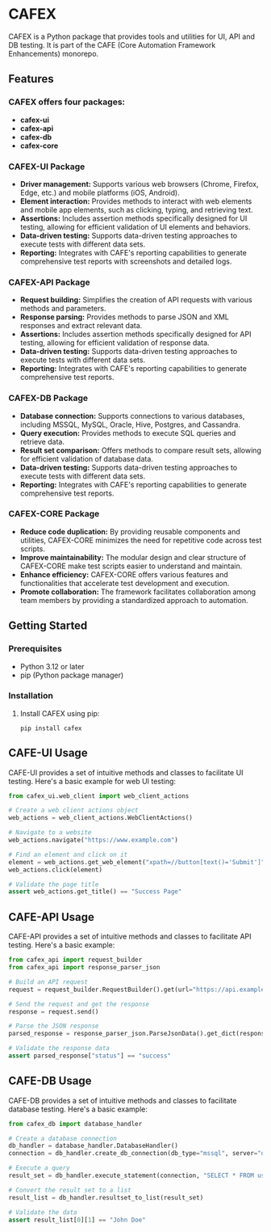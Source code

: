 # CAFEX

CAFEX is a Python package that provides tools and utilities for UI, API and DB testing. It is part of the CAFE (Core Automation Framework Enhancements) monorepo.

## Features

### CAFEX offers four packages:
- **cafex-ui**
- **cafex-api**
- **cafex-db**
- **cafex-core**

### CAFEX-UI Package
- **Driver management:** Supports various web browsers (Chrome, Firefox, Edge, etc.) and mobile platforms (iOS, Android).
- **Element interaction:** Provides methods to interact with web elements and mobile app elements, such as clicking, typing, and retrieving text.
- **Assertions:** Includes assertion methods specifically designed for UI testing, allowing for efficient validation of UI elements and behaviors.
- **Data-driven testing:** Supports data-driven testing approaches to execute tests with different data sets.
- **Reporting:** Integrates with CAFE's reporting capabilities to generate comprehensive test reports with screenshots and detailed logs.

### CAFEX-API Package
- **Request building:** Simplifies the creation of API requests with various methods and parameters.
- **Response parsing:** Provides methods to parse JSON and XML responses and extract relevant data.
- **Assertions:** Includes assertion methods specifically designed for API testing, allowing for efficient validation of response data.
- **Data-driven testing:** Supports data-driven testing approaches to execute tests with different data sets.
- **Reporting:** Integrates with CAFE's reporting capabilities to generate comprehensive test reports.

### CAFEX-DB Package
- **Database connection:** Supports connections to various databases, including MSSQL, MySQL, Oracle, Hive, Postgres, and Cassandra.
- **Query execution:** Provides methods to execute SQL queries and retrieve data.
- **Result set comparison:** Offers methods to compare result sets, allowing for efficient validation of database data.
- **Data-driven testing:** Supports data-driven testing approaches to execute tests with different data sets.
- **Reporting:** Integrates with CAFE's reporting capabilities to generate comprehensive test reports.

### CAFEX-CORE Package
- **Reduce code duplication:** By providing reusable components and utilities, CAFEX-CORE minimizes the need for repetitive code across test scripts.
- **Improve maintainability:** The modular design and clear structure of CAFEX-CORE make test scripts easier to understand and maintain.
- **Enhance efficiency:** CAFEX-CORE offers various features and functionalities that accelerate test development and execution.
- **Promote collaboration:** The framework facilitates collaboration among team members by providing a standardized approach to automation.

## Getting Started

### **Prerequisites**

- Python 3.12 or later
- pip (Python package manager)

### **Installation**

1. Install CAFEX using pip:

   ```
   pip install cafex
   ```

## CAFE-UI Usage

CAFE-UI provides a set of intuitive methods and classes to facilitate UI testing. Here's a basic example for web UI testing:

```python
from cafex_ui.web_client import web_client_actions

# Create a web client actions object
web_actions = web_client_actions.WebClientActions()

# Navigate to a website
web_actions.navigate("https://www.example.com")

# Find an element and click on it
element = web_actions.get_web_element("xpath=//button[text()='Submit']")
web_actions.click(element)

# Validate the page title
assert web_actions.get_title() == "Success Page"

```

## CAFE-API Usage

CAFE-API provides a set of intuitive methods and classes to facilitate API testing. Here's a basic example:

```python
from cafex_api import request_builder
from cafex_api import response_parser_json

# Build an API request
request = request_builder.RequestBuilder().get(url="https://api.example.com/users")

# Send the request and get the response
response = request.send()

# Parse the JSON response
parsed_response = response_parser_json.ParseJsonData().get_dict(response.text)

# Validate the response data
assert parsed_response["status"] == "success"

```

## CAFE-DB Usage

CAFE-DB provides a set of intuitive methods and classes to facilitate database testing. Here's a basic example:

```python
from cafex_db import database_handler

# Create a database connection
db_handler = database_handler.DatabaseHandler()
connection = db_handler.create_db_connection(db_type="mssql", server="dbserver", database="testdb")

# Execute a query
result_set = db_handler.execute_statement(connection, "SELECT * FROM users")

# Convert the result set to a list
result_list = db_handler.resultset_to_list(result_set)

# Validate the data
assert result_list[0][1] == "John Doe"
```